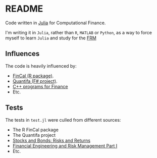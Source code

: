 # README

Code written in [Julia](http://julialang.org/) for Computational Finance.

I'm writing it in `Julia`, rather than `R`, `MATLAB` or `Python`,
as a way to force myself to learn `Julia` and study for
the [FRM](http://www.garp.org/frm/frm-program.aspx)

## Influences
The code is heavily influenced by:
- [FinCal (R package)](http://cran.r-project.org/web/packages/FinCal/index.html).
- [Quantifa (F# project)](http://sourceforge.net/projects/quantifa/).
- [C++ programs for Finance](http://finance.bi.no/~bernt/gcc_prog/)
- Etc.

## Tests
The tests in `test.jl` were culled from different sources:
- The R FinCal package
- The Quantifa project
- [Stocks and Bonds: Risks and Returns](https://class.stanford.edu/courses/GSB/StocksBonds/SelfPaced/about)
- [Financial Engineering and Risk Management Part I](https://www.coursera.org/course/fe1)
- Etc.
